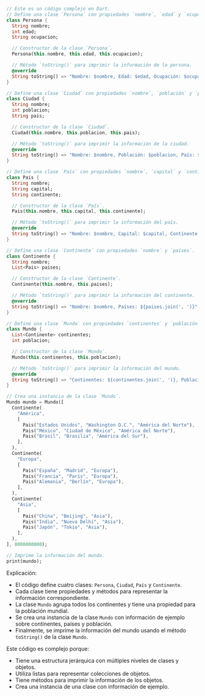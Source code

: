 ```dart
// Este es un código complejo en Dart.
// Define una clase `Persona` con propiedades `nombre`, `edad` y `ocupación`.
class Persona {
  String nombre;
  int edad;
  String ocupacion;

  // Constructor de la clase `Persona`.
  Persona(this.nombre, this.edad, this.ocupacion);

  // Método `toString()` para imprimir la información de la persona.
  @override
  String toString() => "Nombre: $nombre, Edad: $edad, Ocupación: $ocupacion";
}

// Define una clase `Ciudad` con propiedades `nombre`, `población` y `país`.
class Ciudad {
  String nombre;
  int poblacion;
  String pais;

  // Constructor de la clase `Ciudad`.
  Ciudad(this.nombre, this.poblacion, this.pais);

  // Método `toString()` para imprimir la información de la ciudad.
  @override
  String toString() => "Nombre: $nombre, Población: $poblacion, País: $pais";
}

// Define una clase `País` con propiedades `nombre`, `capital` y `continente`.
class Pais {
  String nombre;
  String capital;
  String continente;

  // Constructor de la clase `País`.
  Pais(this.nombre, this.capital, this.continente);

  // Método `toString()` para imprimir la información del país.
  @override
  String toString() => "Nombre: $nombre, Capital: $capital, Continente: $continente";
}

// Define una clase `Continente` con propiedades `nombre` y `países`.
class Continente {
  String nombre;
  List<Pais> paises;

  // Constructor de la clase `Continente`.
  Continente(this.nombre, this.paises);

  // Método `toString()` para imprimir la información del continente.
  @override
  String toString() => "Nombre: $nombre, Países: ${paises.join(', ')}";
}

// Define una clase `Mundo` con propiedades `continentes` y `población`.
class Mundo {
  List<Continente> continentes;
  int poblacion;

  // Constructor de la clase `Mundo`.
  Mundo(this.continentes, this.poblacion);

  // Método `toString()` para imprimir la información del mundo.
  @override
  String toString() => "Continentes: ${continentes.join(', ')}, Población: $poblacion";
}

// Crea una instancia de la clase `Mundo`.
Mundo mundo = Mundo([
  Continente(
    "América",
    [
      Pais("Estados Unidos", "Washington D.C.", "América del Norte"),
      Pais("México", "Ciudad de México", "América del Norte"),
      Pais("Brasil", "Brasilia", "América del Sur"),
    ],
  ),
  Continente(
    "Europa",
    [
      Pais("España", "Madrid", "Europa"),
      Pais("Francia", "París", "Europa"),
      Pais("Alemania", "Berlín", "Europa"),
    ],
  ),
  Continente(
    "Asia",
    [
      Pais("China", "Beijing", "Asia"),
      Pais("India", "Nueva Delhi", "Asia"),
      Pais("Japón", "Tokio", "Asia"),
    ],
  ),
], 8000000000);

// Imprime la información del mundo.
print(mundo);
```

Explicación:

* El código define cuatro clases: `Persona`, `Ciudad`, `País` y `Continente`.
* Cada clase tiene propiedades y métodos para representar la información correspondiente.
* La clase `Mundo` agrupa todos los continentes y tiene una propiedad para la población mundial.
* Se crea una instancia de la clase `Mundo` con información de ejemplo sobre continentes, países y población.
* Finalmente, se imprime la información del mundo usando el método `toString()` de la clase `Mundo`.

Este código es complejo porque:

* Tiene una estructura jerárquica con múltiples niveles de clases y objetos.
* Utiliza listas para representar colecciones de objetos.
* Tiene métodos para imprimir la información de los objetos.
* Crea una instancia de una clase con información de ejemplo.
